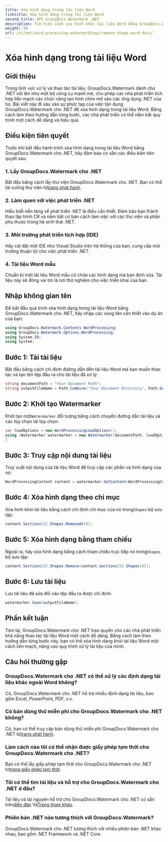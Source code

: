 ```yaml
---
title: Xóa hình dạng trong tài liệu Word
linktitle: Xóa hình dạng trong tài liệu Word
second_title: API GroupDocs.Watermark .NET
description: Tìm hiểu cách xóa hình khỏi tài liệu Word bằng GroupDocs.Watermark cho .NET. Thao tác tài liệu dễ dàng, hiệu quả và mạnh mẽ.
weight: 30
url: /vi/net/word-processing-watermarkings/remove-shape-word-docs/
---
```


# Xóa hình dạng trong tài liệu Word

## Giới thiệu
Trong lĩnh vực xử lý và thao tác tài liệu, GroupDocs.Watermark dành cho .NET nổi lên như một bộ công cụ mạnh mẽ, cho phép các nhà phát triển tích hợp liền mạch các chức năng tạo hình chìm mờ vào các ứng dụng .NET của họ. Bài viết này đi sâu vào sự phức tạp của việc tận dụng GroupDocs.Watermark cho .NET để xóa hình dạng trong tài liệu Word. Bằng cách làm theo hướng dẫn từng bước, các nhà phát triển có thể nắm bắt quy trình một cách dễ dàng và hiệu quả.
## Điều kiện tiên quyết
Trước khi bắt đầu hành trình xóa hình dạng trong tài liệu Word bằng GroupDocs.Watermark cho .NET, hãy đảm bảo có sẵn các điều kiện tiên quyết sau:
### 1. Lấy GroupDocs.Watermark cho .NET
 Bắt đầu bằng cách lấy thư viện GroupDocs.Watermark cho .NET. Bạn có thể tải xuống thư viện từ[trang phát hành](https://releases.groupdocs.com/Watermark/net/).
### 2. Làm quen với việc phát triển .NET
Hiểu biết nền tảng về phát triển .NET là điều cần thiết. Đảm bảo bạn thành thạo lập trình C# và nắm bắt cơ bản cách làm việc với các thư viện và phần phụ thuộc trong hệ sinh thái .NET.
### 3. Môi trường phát triển tích hợp (IDE)
Hãy cài đặt một IDE như Visual Studio trên hệ thống của bạn, cung cấp môi trường thuận lợi cho việc phát triển .NET. 
### 4. Tài liệu Word mẫu
Chuẩn bị một tài liệu Word mẫu có chứa các hình dạng mà bạn định xóa. Tài liệu này sẽ đóng vai trò là nơi thử nghiệm cho việc triển khai của bạn.

## Nhập không gian tên
Để bắt đầu quá trình xóa hình dạng trong tài liệu Word bằng GroupDocs.Watermark cho .NET, hãy nhập các vùng tên cần thiết vào dự án của bạn:
```csharp
using GroupDocs.Watermark.Contents.WordProcessing;
using GroupDocs.Watermark.Options.WordProcessing;
using System.IO;
using System;
```
## Bước 1: Tải tài liệu
Bắt đầu bằng cách chỉ định đường dẫn đến tài liệu Word mà bạn muốn thao tác và tạo tên tệp đầu ra cho tài liệu đã xử lý:
```csharp
string documentPath = "Your Document Path";
string outputFileName = Path.Combine("Your Document Directory", Path.GetFileName(documentPath));
```
## Bước 2: Khởi tạo Watermarker
 Khởi tạo một`Watermarker` đối tượng bằng cách chuyển đường dẫn tài liệu và các tùy chọn tải tùy chọn:
```csharp
var loadOptions = new WordProcessingLoadOptions();
using (Watermarker watermarker = new Watermarker(documentPath, loadOptions))
{
```
## Bước 3: Truy cập nội dung tài liệu
Truy xuất nội dung của tài liệu Word để truy cập các phần và hình dạng của nó:
```csharp
WordProcessingContent content = watermarker.GetContent<WordProcessingContent>();
```
## Bước 4: Xóa hình dạng theo chỉ mục
 Xóa hình khỏi tài liệu bằng cách chỉ định chỉ mục của nó trong`Shapes` bộ sưu tập:
```csharp
content.Sections[0].Shapes.RemoveAt(0);
```
## Bước 5: Xóa hình dạng bằng tham chiếu
 Ngoài ra, hãy xóa hình dạng bằng cách tham chiếu trực tiếp nó trong`Shapes` bộ sưu tập:
```csharp
content.Sections[0].Shapes.Remove(content.Sections[0].Shapes[0]);
```
## Bước 6: Lưu tài liệu
Lưu tài liệu đã sửa đổi vào tệp đầu ra được chỉ định:
```csharp
watermarker.Save(outputFileName);
```

## Phần kết luận
Tóm lại, GroupDocs.Watermark cho .NET trao quyền cho các nhà phát triển khả năng thao tác tài liệu Word một cách dễ dàng. Bằng cách làm theo hướng dẫn từng bước này, bạn có thể xóa hình dạng khỏi tài liệu Word một cách liền mạch, nâng cao quy trình xử lý tài liệu của mình.
## Câu hỏi thường gặp
### GroupDocs.Watermark cho .NET có thể xử lý các định dạng tài liệu khác ngoài Word không?
Có, GroupDocs.Watermark cho .NET hỗ trợ nhiều định dạng tài liệu, bao gồm Excel, PowerPoint, PDF, v.v.
### Có bản dùng thử miễn phí cho GroupDocs.Watermark cho .NET không?
 Có, bạn có thể truy cập bản dùng thử miễn phí GroupDocs.Watermark cho .NET từ[trang phát hành](https://releases.groupdocs.com/).
### Làm cách nào tôi có thể nhận được giấy phép tạm thời cho GroupDocs.Watermark cho .NET?
 Bạn có thể lấy giấy phép tạm thời cho GroupDocs.Watermark cho .NET từ[trang giấy phép tạm thời](https://purchase.groupdocs.com/temporary-license/).
### Tôi có thể tìm tài liệu và hỗ trợ cho GroupDocs.Watermark cho .NET ở đâu?
 Tài liệu và tài nguyên hỗ trợ cho GroupDocs.Watermark cho .NET có sẵn trên[diễn đàn](https://forum.groupdocs.com/c/watermark/19) Và[Trang tham khảo](https://tutorials.groupdocs.com/Watermark/net/).
### Phiên bản .NET nào tương thích với GroupDocs.Watermark?
GroupDocs.Watermark cho .NET tương thích với nhiều phiên bản .NET khác nhau, bao gồm .NET Framework và .NET Core.